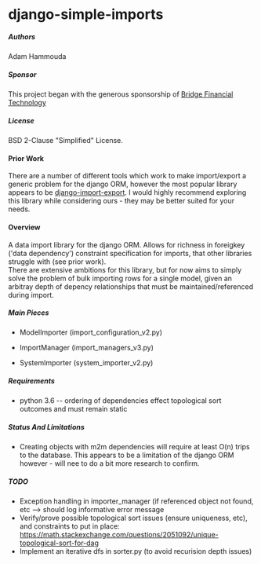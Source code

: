 django-simple-imports
=====================

##### Authors
Adam Hammouda

##### Sponsor
This project began with the generous sponsorship of [Bridge Financial Technology](http://www.bridgeft.com/)

##### License
BSD 2-Clause "Simplified" License.

#### Prior Work
There are a number of different tools which work to make import/export a generic problem for the django ORM, 
however the most popular library appears to be [django-import-export](https://github.com/django-import-export/django-import-export).
I would highly recommend exploring this library while considering ours - they may be better suited for your needs.  

#### Overview
A data import library for the django ORM.  Allows for richness in foreigkey ('data dependency')
constraint specification for imports, that other libraries struggle with (see prior work).  
There are extensive ambitions for this library, but for now aims to simply solve the problem of 
bulk importing rows for a single model, given an arbitray depth of depency relationships that 
must be maintained/referenced during import.

##### Main Pieces

* ModelImporter (import_configuration_v2.py)

* ImportManager (import_managers_v3.py)

* SystemImporter (system_importer_v2.py)


##### Requirements
* python 3.6 -- ordering of dependencies effect topological sort outcomes and must remain static

##### Status And Limitations
* Creating objects with m2m dependencies will require at least O(n) trips to the database. 
This appears to be a limitation of the django ORM however - will nee to do a bit more research 
to confirm.

##### TODO
* Exception handling in importer_manager (if referenced object not found, etc --> should log informative error message
* Verify/prove possible topological sort issues (ensure uniqueness, etc), and constraints to put in place:
  https://math.stackexchange.com/questions/2051092/unique-topological-sort-for-dag
* Implement an iterative dfs in sorter.py (to avoid recurision depth issues)